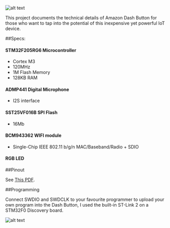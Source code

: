 ![alt text](http://i.imgur.com/AXVI86K.jpg)

This project documents the technical details of Amazon Dash Button for those who want to tap into the potential of this inexpensive yet powerful IoT device.

##Specs:

#### STM32F205RG6 Microcontroller

* Cortex M3
* 120MHz
* 1M Flash Memory
* 128KB RAM

#### ADMP441 Digital Microphone

* I2S interface

#### SST25VF016B SPI Flash

* 16Mb 

#### BCM943362 WIFI module

* Single-Chip IEEE 802.11 b/g/n MAC/Baseband/Radio + SDIO

#### RGB LED

##Pinout

See [This PDF](Pinouts_and_Components.pdf).

##Programming

Connect SWDIO and SWDCLK to your favourite programmer to upload your own program into the Dash Button, I used the built-in ST-Link 2 on a STM32F0 Discovery board.

![alt text](http://i.imgur.com/hVwJHi3.jpg)